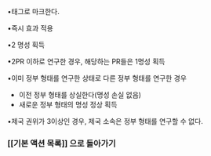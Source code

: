 
•태그로 마크한다.

•즉시 효과 적용

•2 명성 획득

•2PR 이하로 연구한 경우, 해당하는 PR들은 1명성 획득

•이미 정부 형태를 연구한 상태로 다른 정부 형태를 연구한 경우
-  이전 정부 형태를 상실한다(명성 손실 없음)  
-  새로운 정부 형태의 명성 정상 획득

•제국 권위가 3이상인 경우, 제국 소속은 정부 형태를 연구할 수 없다.

### [[기본 액션 목록]] 으로 돌아가기
